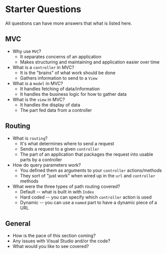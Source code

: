 # Starter Questions

All questions can have more answers that what is listed here.

## MVC

* Why use `MVC`?
  * It separates concerns of an application
  * Makes structuring and maintaining and application easier over time
* What is a `controller` in MVC?
  * It is the "brains" of what work should be done
  * Gathers information to send to a `View`
* What is a `model` in MVC?
  * It handles fetching of data/information
  * It handles the business logic for how to gather data
* What is the `view` in MVC?
  * It handles the display of data
  * The part fed data from a controller

## Routing

* What is `routing`?
  * It's what determines where to send a request
  * Sends a request to a given `controller`
  * The part of an application that packages the request into usable parts by a controller
* How do query parameters work?
  * You defined them as arguments to your `controller` actions/methods
  * They sort of "just work" when wired up in the `url` and `controller` methods
* What were the three types of path routing covered?
  * Default -- what is built in with `Index`
  * Hard coded -- you can specify which `controller` action is used
  * Dynamic -- you can use a `named` part to have a dynamic piece of a URL

## General

* How is the pace of this section coming?
* Any issues with Visual Studio and/or the code?
* What would you like to see covered?
